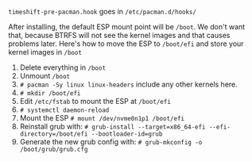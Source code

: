 `timeshift-pre-pacman.hook` goes in `/etc/pacman.d/hooks/`

After installing, the default ESP mount point will be `/boot`. We don't want that, because BTRFS will not see the kernel images and that causes problems later. Here's how to move the ESP to `/boot/efi` and store your kernel images in `/boot`

1. Delete everything in `/boot`
2. Unmount `/boot`
3. `# pacman -Sy linux linux-headers` include any other kernels here.
4. `# mkdir /boot/efi`
5. Edit `/etc/fstab` to mount the ESP at `/boot/efi`
6. `# systemctl daemon-reload`
7. Mount the ESP `# mount /dev/nvme0n1p1 /boot/efi`
8. Reinstall grub with: `# grub-install --target=x86_64-efi --efi-directory=/boot/efi --bootloader-id=grub`
9. Generate the new grub config with: `# grub-mkconfig -o /boot/grub/grub.cfg`
